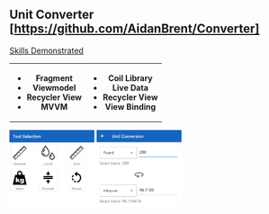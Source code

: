 ## Unit Converter [https://github.com/AidanBrent/Converter]

<u>Skills Demonstrated</u>

<table>
<tr>
<th>
<ul>
  <li>Fragment</li>
  <li>Viewmodel</li>
  <li>Recycler View</li>
  <li>MVVM</li>
</ul>
</th>
<th>
<ul>
  <li>Coil Library</li>
  <li>Live Data</li>
  <li>Recycler View</li>
  <li>View Binding</li>
</ul>
</th>
</tr>
</table>
<div float="Left">
  <img src="Converter_Selection.png" style="width:30%;"> 
  <img src="Converter_conversion.png" style="width:30%;">
</div>
